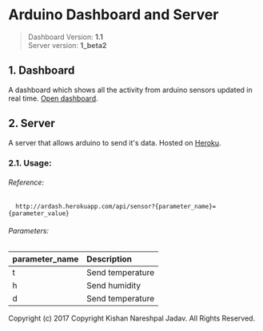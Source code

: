 # Arduino Dashboard and Server

> Dashboard Version: **1.1**<br>
> Server version: **1_beta2**

## 1. Dashboard
A dashboard which shows all the activity from arduino sensors updated in real time.
[Open dashboard](https://mareografo.github.io/dashboard).

## 2. Server
A server that allows arduino to send it's data. Hosted on [Heroku](https://heroku.com).

### 2.1. Usage:
###### Reference:
```
  http://ardash.herokuapp.com/api/sensor?{parameter_name}={parameter_value}
```

###### Parameters:

| parameter_name | Description        |
| :------------- | :-------------     |
|    t           |  Send temperature  |
|    h           |  Send humidity     |
|    d           |  Send temperature  |



Copyright (c) 2017 Copyright Kishan Nareshpal Jadav. All Rights Reserved.
